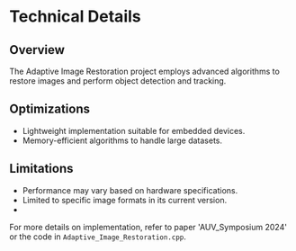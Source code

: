 
# Technical Details

## Overview
The Adaptive Image Restoration project employs advanced algorithms to restore images and perform object detection and tracking. 


## Optimizations
- Lightweight implementation suitable for embedded devices.
- Memory-efficient algorithms to handle large datasets.

## Limitations
- Performance may vary based on hardware specifications.
- Limited to specific image formats in its current version.
- 
For more details on implementation, refer to paper 'AUV_Symposium 2024' or the code in `Adaptive_Image_Restoration.cpp`.
